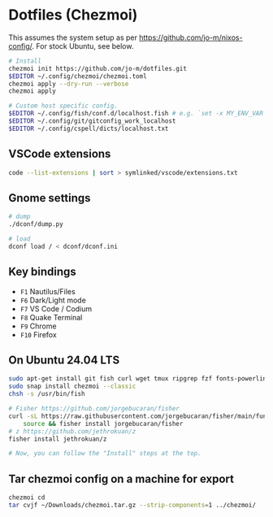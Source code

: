 # Dotfiles (Chezmoi)

This assumes the system setup as per https://github.com/jo-m/nixos-config/.
For stock Ubuntu, see below.

```bash
# Install
chezmoi init https://github.com/jo-m/dotfiles.git
$EDITOR ~/.config/chezmoi/chezmoi.toml
chezmoi apply --dry-run --verbose
chezmoi apply

# Custom host specific config.
$EDITOR ~/.config/fish/conf.d/localhost.fish # e.g. `set -x MY_ENV_VAR my_value`
$EDITOR ~/.config/git/gitconfig_work_localhost
$EDITOR ~/.config/cspell/dicts/localhost.txt
```

## VSCode extensions

```bash
code --list-extensions | sort > symlinked/vscode/extensions.txt
```

## Gnome settings

```bash
# dump
./dconf/dump.py

# load
dconf load / < dconf/dconf.ini
```

## Key bindings

- `F1` Nautilus/Files
- `F6` Dark/Light mode
- `F7` VS Code / Codium
- `F8` Quake Terminal
- `F9` Chrome
- `F10` Firefox

## On Ubuntu 24.04 LTS

```bash
sudo apt-get install git fish curl wget tmux ripgrep fzf fonts-powerline
sudo snap install chezmoi --classic
chsh -s /usr/bin/fish

# Fisher https://github.com/jorgebucaran/fisher
curl -sL https://raw.githubusercontent.com/jorgebucaran/fisher/main/functions/fisher.fish | \
    source && fisher install jorgebucaran/fisher
# z https://github.com/jethrokuan/z
fisher install jethrokuan/z

# Now, you can follow the "Install" steps at the top.
```

## Tar chezmoi config on a machine for export

```bash
chezmoi cd
tar cvjf ~/Downloads/chezmoi.tar.gz --strip-components=1 ../chezmoi/
```
